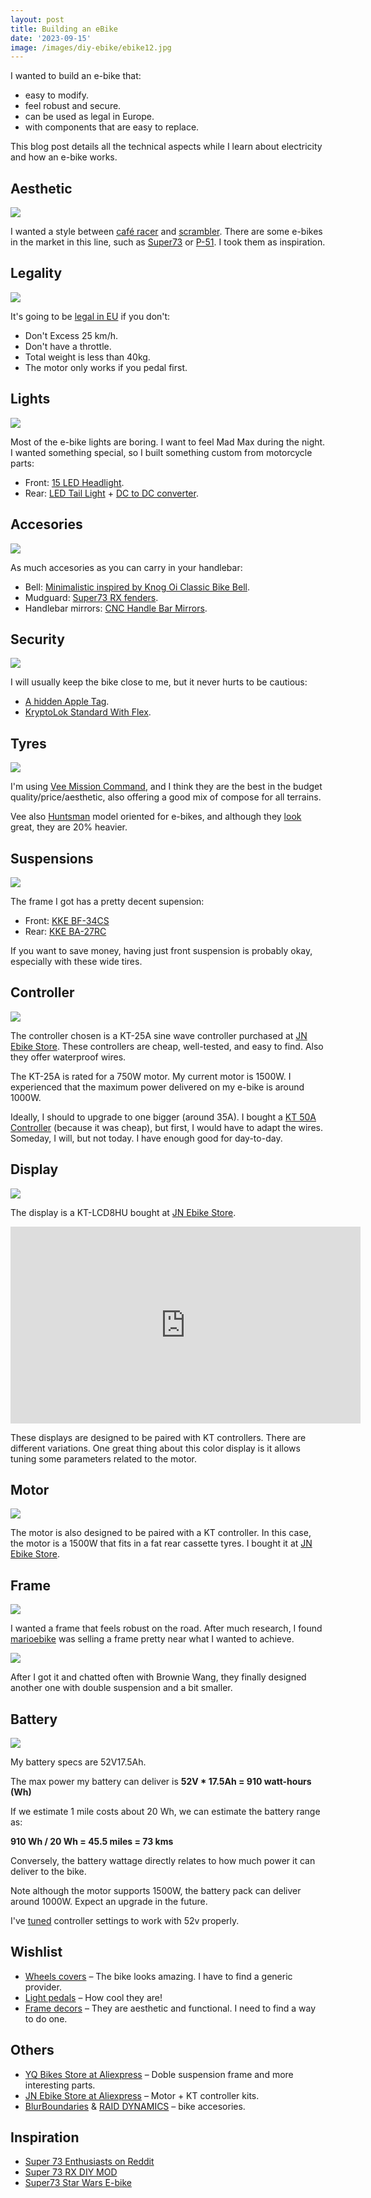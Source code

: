 ```yaml
---
layout: post
title: Building an eBike
date: '2023-09-15'
image: /images/diy-ebike/ebike12.jpg
---
```


I wanted to build an e-bike that:

- easy to modify.
- feel robust and secure. 
- can be used as legal in Europe. 
- with components that are easy to replace. 

This blog post details all the technical aspects while I learn about electricity and how an e-bike works.

## Aesthetic

![](/images/diy-ebike/ebike00.jpg)

I wanted a style between [café racer](https://en.wikipedia.org/wiki/Caf%C3%A9_racer) and [scrambler](https://fr.wikipedia.org/wiki/Scrambler_(moto)). There are some e-bikes in the market in this line, such as [Super73](https://super73.com/) or [P-51](https://p51bikes.com/). I took them as inspiration. 

## Legality

![](/images/diy-ebike/ebike06.jpg)

It's going to be [legal in EU](https://www.emesa-m30.es/legislacion-bicicletas-electricas-espana/) if you don't:

- Don't Excess 25 km/h.
- Don't have a throttle.
- Total weight is less than 40kg.
- The motor only works if you pedal first.

## Lights

![](/images/diy-ebike/ebike01.jpg)

Most of the e-bike lights are boring. I want to feel Mad Max during the night. I wanted something special, so I built something custom from motorcycle parts:

- Front: [15 LED Headlight](https://www.aliexpress.com/item/1005004690586273.html).
- Rear: [LED Tail Light](https://www.aliexpress.com/item/33060150281.html) + [DC to DC converter](https://www.aliexpress.com/item/1005001621898311.html).

## Accesories

![](/images/diy-ebike/ebike08.jpg)

As much accesories as you can carry in your handlebar:

- Bell: [Minimalistic inspired by Knog Oi Classic Bike Bell](https://www.aliexpress.com/item/1005005592755053.html).
- Mudguard: [Super73 RX fenders](https://www.aliexpress.com/item/1005004798581797.html).
- Handlebar mirrors: [CNC Handle Bar Mirrors](https://www.aliexpress.com/item/4001027234703.html).

## Security

![](/images/diy-ebike/ebike07.jpg)

I will usually keep the bike close to me, but it never hurts to be cautious:

- [A hidden Apple Tag](https://www.apple.com/es/airtag/).
- [KryptoLok Standard With Flex](https://www.kryptonitelock.com/en/products/product-information/current-key/001966.html).

## Tyres

![](/images/diy-ebike/ebike13.jpg)

I'm using [Vee Mission Command](https://eu.super73.com/products/mission-command-tire), and I think they are the best in the budget quality/price/aesthetic, also offering a good mix of compose for all terrains.

Vee also [Huntsman](https://veetireco.com/product/junior-specialty-e-huntsman-sold-as-a-pair/) model oriented for e-bikes, and although they [look](https://www.youtube.com/watch?v=XYBKZTHklTg) great, they are 20% heavier.

## Suspensions

![](/images/diy-ebike/ebike10.jpg)

The frame I got has a pretty decent supension:

- Front: [KKE BF-34CS](http://www.kkeracing.com.cn/id-36.html?t=en-us)
- Rear: [KKE BA-27RC](http://www.kkeracing.com.cn/id-31.html?t=en-us)

If you want to save money, having just front suspension is probably okay, especially with these wide tires.

## Controller

![](/images/diy-ebike/ktcontroller.jpg)

The controller chosen is a KT-25A sine wave controller purchased at [JN Ebike Store](https://jnebike.aliexpress.com/). These controllers are cheap, well-tested, and easy to find. Also they offer waterproof wires.

The KT-25A is rated for a 750W motor. My current motor is 1500W. I experienced that the maximum power delivered on my e-bike is around 1000W.

Ideally, I should to upgrade to one bigger (around 35A). I bought a [KT 50A Controller](https://www.aliexpress.com/item/1005005304649417.html) (because it was cheap), but first, I would have to adapt the wires. Someday, I will, but not today. I have enough good for day-to-day.

## Display

![](/images/diy-ebike/ebike11.jpg)

The display is a KT-LCD8HU bought at [JN Ebike Store](https://jnebike.aliexpress.com/).

<iframe width="560" height="315" src="https://www.youtube.com/embed/sVwDGJp05AA" title="YouTube video player" frameborder="0" allow="accelerometer; autoplay; clipboard-write; encrypted-media; gyroscope; picture-in-picture; web-share" allowfullscreen></iframe>

These displays are designed to be paired with KT controllers. There are different variations. One great thing about this color display is it allows tuning some parameters related to the motor.

## Motor

![](/images/diy-ebike/ebike09.jpg)

The motor is also designed to be paired with a KT controller. In this case, the motor is a 1500W that fits in a fat rear cassette tyres. I bought it at [JN Ebike Store](https://jnebike.aliexpress.com/).

## Frame

![](/images/diy-ebike/frame-1.jpg)

I wanted a frame that feels robust on the road. After much research, I found [marioebike](https://marioebike.en.alibaba.com/) was selling a frame pretty near what I wanted to achieve.

![](/images/diy-ebike/frame-2.jpg)

After I got it and chatted often with Brownie Wang, they finally designed another one with double suspension and a bit smaller.

## Battery

![](/images/diy-ebike/battery.jpg)

My battery specs are 52V17.5Ah.

The max power my battery can deliver is **52V * 17.5Ah = 910 watt-hours (Wh)**

If we estimate 1 mile costs about 20 Wh, we can estimate the battery range as:

**910 Wh / 20 Wh = 45.5 miles = 73 kms**

Conversely, the battery wattage directly relates to how much power it can deliver to the bike.

Note although the motor supports 1500W, the battery pack can deliver around 1000W. Expect an upgrade in the future.

I've [tuned](https://www.radowners.com/index.php?topic=741.0) controller settings to work with 52v properly.  

## Wishlist

- [Wheels covers](https://www.raiddynamics.com/products/copy-of-raid-halo-mk-x-wheel-covers-for-super73-r-rx-s2-zx) – The bike looks amazing. I have to find a generic provider.
- [Light pedals](https://redshiftsports.com/products/arclight-pedals) – How cool they are!
- [Frame decors](https://www.raiddynamics.com/products/copy-of-raid-rcp2-r-rx) – They are aesthetic and functional. I need to find a way to do one.

## Others

- [YQ Bikes Store at Aliexpress](https://yqebikes.es.aliexpress.com/store/1102142512) – Doble suspension frame and more interesting parts.
- [JN Ebike Store at Aliexpress](https://jnebike.aliexpress.com/store/911602305) – Motor + KT controller kits.
- [BlurBoundaries](https://www.blurboundaries.com/) & [RAID DYNAMICS](https://www.raiddynamics.com/) – bike accesories.

## Inspiration

- [Super 73 Enthusiasts on Reddit](https://www.reddit.com/r/Super73/comments/12dkozi/sharing_my_beauty_feels_like_its_complete/)
- [Super 73 RX DIY MOD](https://www.youtube.com/watch?v=EGHg1EMDpBQ)
- [Super73 Star Wars E-bike](https://www.youtube.com/watch?v=gepYooTV7gs)
